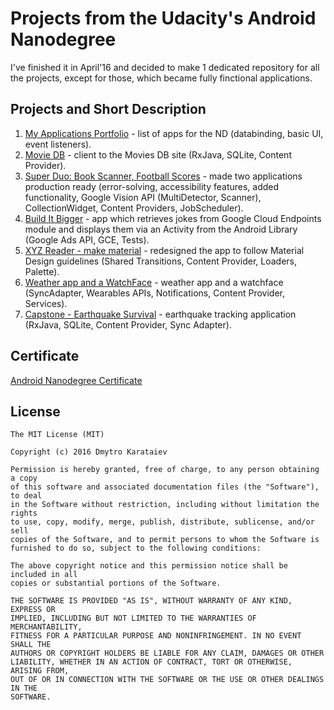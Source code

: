 # Projects from the Udacity's Android Nanodegree 
I've finished it in April'16 and decided to make 1 dedicated repository for all the projects, except for those, which became fully finctional applications.

## Projects and Short Description
1. [My Applications Portfolio](/Portfolio) - list of apps for the ND (databinding, basic UI, event listeners).
2. [Movie DB](https://github.com/dmytroKarataiev/PopularMovies) - client to the Movies DB site (RxJava, SQLite, Content Provider).
3. [Super Duo: Book Scanner, Football Scores](/SuperDuo) - made two applications production ready (error-solving, accessibility features, added functionality, Google Vision API (MultiDetector, Scanner), CollectionWidget, Content Providers, JobScheduler).
4. [Build It Bigger](/BuildIt) - app which retrieves jokes from Google Cloud Endpoints module and displays them via an Activity from the Android Library (Google Ads API, GCE, Tests).
5. [XYZ Reader - make material](/Reader) - redesigned the app to follow Material Design guidelines (Shared Transitions, Content Provider, Loaders, Palette).
6. [Weather app and a WatchFace](/Sunshine) - weather app and a watchface (SyncAdapter, Wearables APIs, Notifications, Content Provider, Services).
7. [Capstone - Earthquake Survival](https://github.com/dmytroKarataiev/EarthquakeSurvival) - earthquake tracking application (RxJava, SQLite, Content Provider, Sync Adapter).

## Certificate
[Android Nanodegree Certificate](certificate.pdf)

License
-------

	The MIT License (MIT)

	Copyright (c) 2016 Dmytro Karataiev

	Permission is hereby granted, free of charge, to any person obtaining a copy
	of this software and associated documentation files (the "Software"), to deal
	in the Software without restriction, including without limitation the rights
	to use, copy, modify, merge, publish, distribute, sublicense, and/or sell
	copies of the Software, and to permit persons to whom the Software is
	furnished to do so, subject to the following conditions:

	The above copyright notice and this permission notice shall be included in all
	copies or substantial portions of the Software.

	THE SOFTWARE IS PROVIDED "AS IS", WITHOUT WARRANTY OF ANY KIND, EXPRESS OR
	IMPLIED, INCLUDING BUT NOT LIMITED TO THE WARRANTIES OF MERCHANTABILITY,
	FITNESS FOR A PARTICULAR PURPOSE AND NONINFRINGEMENT. IN NO EVENT SHALL THE
	AUTHORS OR COPYRIGHT HOLDERS BE LIABLE FOR ANY CLAIM, DAMAGES OR OTHER
	LIABILITY, WHETHER IN AN ACTION OF CONTRACT, TORT OR OTHERWISE, ARISING FROM,
	OUT OF OR IN CONNECTION WITH THE SOFTWARE OR THE USE OR OTHER DEALINGS IN THE
	SOFTWARE.
